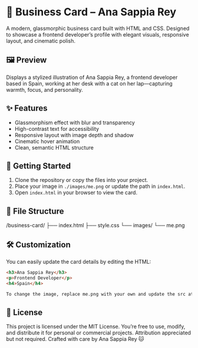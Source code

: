 # 💼 Business Card – Ana Sappia Rey

A modern, glassmorphic business card built with HTML and CSS. Designed to showcase a frontend developer’s profile with elegant visuals, responsive layout, and cinematic polish.

## 🖼️ Preview

Displays a stylized illustration of Ana Sappia Rey, a frontend developer based in Spain, working at her desk with a cat on her lap—capturing warmth, focus, and personality.

## ✨ Features

- Glassmorphism effect with blur and transparency
- High-contrast text for accessibility
- Responsive layout with image depth and shadow
- Cinematic hover animation
- Clean, semantic HTML structure

## 🚀 Getting Started

1. Clone the repository or copy the files into your project.
2. Place your image in `./images/me.png` or update the path in `index.html`.
3. Open `index.html` in your browser to view the card.

## 📁 File Structure

/business-card/ ├── index.html ├── style.css └── images/ └── me.png

## 🛠️ Customization

You can easily update the card details by editing the HTML:

```html
<h3>Ana Sappia Rey</h3>
<p>Frontend Developer</p>
<h4>Spain</h4>

To change the image, replace me.png with your own and update the src attribute.
```

## 📜 License

This project is licensed under the MIT License. You’re free to use,
modify, and distribute it for personal or commercial projects. Attribution
appreciated but not required. Crafted with care by Ana Sappia Rey 🐱

